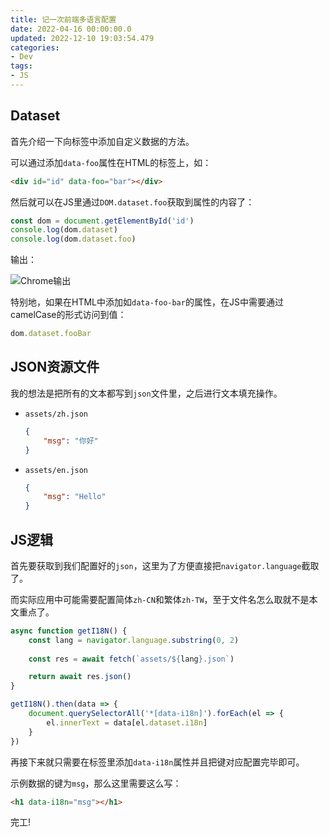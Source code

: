 ```yaml
---
title: 记一次前端多语言配置
date: 2022-04-16 00:00:00.0
updated: 2022-12-10 19:03:54.479
categories: 
- Dev
tags: 
- JS
---
```


## Dataset
首先介绍一下向标签中添加自定义数据的方法。

可以通过添加`data-foo`属性在HTML的标签上，如：

```html
<div id="id" data-foo="bar"></div>
```

然后就可以在JS里通过`DOM.dataset.foo`获取到属性的内容了：

```js
const dom = document.getElementById('id')
console.log(dom.dataset)
console.log(dom.dataset.foo)
```

输出：

![Chrome输出](/img/2022/08/image-20220501202916587.png)

特别地，如果在HTML中添加如`data-foo-bar`的属性，在JS中需要通过camelCase的形式访问到值：

```js
dom.dataset.fooBar
```

## JSON资源文件

我的想法是把所有的文本都写到`json`文件里，之后进行文本填充操作。

+ `assets/zh.json`
  
  ```json
  {
      "msg": "你好"
  }
  ```

+ `assets/en.json`
  
  ```json
  {
      "msg": "Hello"
  }
  ```

## JS逻辑

首先要获取到我们配置好的`json`，这里为了方便直接把`navigator.language`截取了。

而实际应用中可能需要配置简体`zh-CN`和繁体`zh-TW`，至于文件名怎么取就不是本文重点了。

```js
async function getI18N() {
    const lang = navigator.language.substring(0, 2)
    
    const res = await fetch(`assets/${lang}.json`)

    return await res.json()
}

getI18N().then(data => {
    document.querySelectorAll('*[data-i18n]').forEach(el => {
        el.innerText = data[el.dataset.i18n]
    }
})
```

再接下来就只需要在标签里添加`data-i18n`属性并且把键对应配置完毕即可。

示例数据的键为`msg`，那么这里需要这么写：

```html
<h1 data-i18n="msg"></h1>
```

完工!